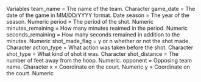 Variables
team_name = The name of the team. Character
game_date = The date of the game in MM/DD/YYYY format. Date
season = The year of the season. Numeric
period = The period of the shot. Numeric
minutes_remaining = How many minutes reaimed in the period. Numeric
seconds_remaining = How many seconds remained in addition to the minutes. Numeric
shot_made_flag = y or n whether or not the shot made. Character
action_type = What action was taken before the shot. Character
shot_type = What kind of shot it was. Character
shot_distance = The number of feet away from the hoop. Numeric. 
opponent = Opposing team name. Character
x = Coordinate on the court. Numeric
y = Coordinate on the court. Numeric